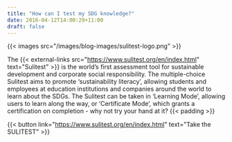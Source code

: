 ```yaml
---
title: "How can I test my SDG knowledge?"
date: 2016-04-12T14:00:29+11:00
draft: false
---
```


{{< images src="/images/blog-images/sulitest-logo.png" >}}

The {{< external-links src="https://www.sulitest.org/en/index.html" text="Sulitest" >}} is the world’s first assessment tool for sustainable development and corporate social responsibility. The multiple-choice Sulitest aims to promote ‘sustainability literacy’, allowing students and employees at education institutions and companies around the world to learn about the SDGs. The Sulitest can be taken in ‘Learning Mode’, allowing users to learn along the way, or ‘Certificate Mode’, which grants a certification on completion - why not try your hand at it? 
 {{< padding >}}
 
{{< button link="https://www.sulitest.org/en/index.html" text="Take the SULITEST" >}}